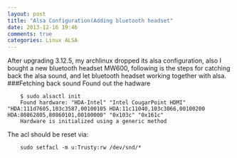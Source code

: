 ```yaml
---
layout: post
title: "Alsa Configuration(Adding bluetooth headset"
date: 2013-12-16 19:46
comments: true
categories: Linux ALSA
---
```

After upgrading 3.12.5, my archlinux dropped its alsa configuration, also I bought a new bluetooth headset MW600, following is the steps for catching back the alsa sound, and let bluetooth headset working together with alsa.   
###Fetching back sound
Found out the hadware

```
	$ sudo alsactl init
	Found hardware: "HDA-Intel" "Intel CougarPoint HDMI" "HDA:111d7605,103c3587,00100105 HDA:11c11040,103c3066,00100200 HDA:80862805,80860101,00100000" "0x103c" "0x161c"
	Hardware is initialized using a generic method

```
The acl should be reset via:

```
	sudo setfacl -m u:Trusty:rw /dev/snd/*

```

